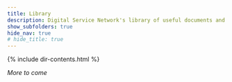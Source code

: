 ```yaml
---
title: Library
description: Digital Service Network's library of useful documents and artifacts.
show_subfolders: true
hide_nav: true
# hide_title: true
---
```


{% include dir-contents.html %}

_More to come_
